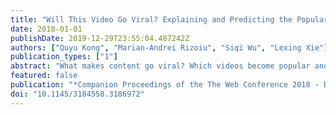 ```yaml
---
title: "Will This Video Go Viral? Explaining and Predicting the Popularity of Youtube Videos"
date: 2018-01-01
publishDate: 2019-12-29T23:55:04.487242Z
authors: ["Quyu Kong", "Marian-Andrei Rizoiu", "Siqi Wu", "Lexing Xie"]
publication_types: ["1"]
abstract: "What makes content go viral? Which videos become popular and why others don't? Such questions have elicited significant attention from both researchers and industry, particularly in the context of online media. A range of models have been recently proposed to explain and predict popularity; however, there is a short supply of practical tools, accessible for regular users, that leverage these theoretical results. Hipie -- an interactive visualization system -- is created to fill this gap, by enabling users to reason about the virality and the popularity of online videos. It retrieves the metadata and the past popularity series of Youtube videos, it employs the Hawkes Intensity Process, a state-of-the-art online popularity model for explaining and predicting video popularity, and it presents videos comparatively in a series of interactive plots. This system will help both content consumers and content producers in a range of data-driven inquiries, such as to comparatively analyze videos and channels, to explain and to predict future popularity, to identify viral videos, and to estimate responses to online promotion. "
featured: false
publication: "*Companion Proceedings of the The Web Conference 2018 - Demos*"
doi: "10.1145/3184558.3186972"
---
```


